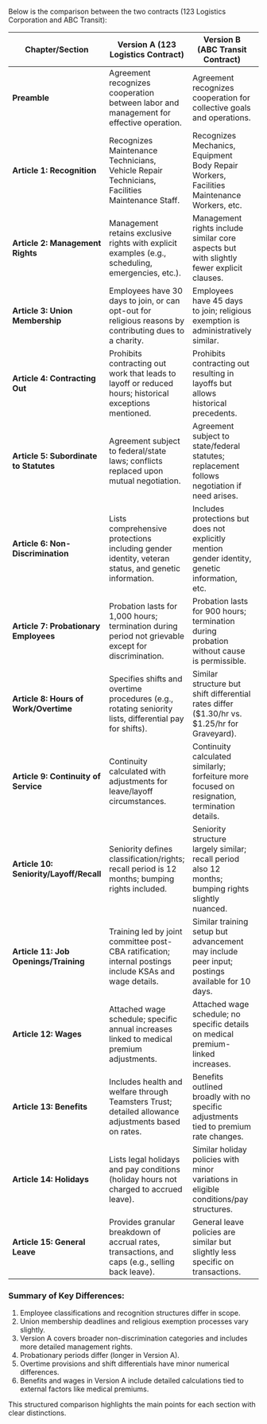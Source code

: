 Below is the comparison between the two contracts (123 Logistics Corporation and ABC Transit):

| Chapter/Section                         | Version A (123 Logistics Contract)                                                                      | Version B (ABC Transit Contract)                                                                    | Key Differences                                                                      |
| --------------------------------------- | ------------------------------------------------------------------------------------------------------- | --------------------------------------------------------------------------------------------------- | ------------------------------------------------------------------------------------ |
| **Preamble**                            | Agreement recognizes cooperation between labor and management for effective operation.                  | Agreement recognizes cooperation for collective goals and operations.                               | Minor wording changes but intent remains consistent.                                 |
| **Article 1: Recognition**              | Recognizes Maintenance Technicians, Vehicle Repair Technicians, Facilities Maintenance Staff.           | Recognizes Mechanics, Equipment Body Repair Workers, Facilities Maintenance Workers, etc.           | Different employee classifications; part-time threshold differs (20 hrs vs. 24 hrs). |
| **Article 2: Management Rights**        | Management retains exclusive rights with explicit examples (e.g., scheduling, emergencies, etc.).       | Management rights include similar core aspects but with slightly fewer explicit clauses.            | Version A provides more detailed examples like emergencies and relocation specifics. |
| **Article 3: Union Membership**         | Employees have 30 days to join, or can opt-out for religious reasons by contributing dues to a charity. | Employees have 45 days to join; religious exemption is administratively similar.                    | Threshold for joining differs (30 days vs. 45 days).                                 |
| **Article 4: Contracting Out**          | Prohibits contracting out work that leads to layoff or reduced hours; historical exceptions mentioned.  | Prohibits contracting out resulting in layoffs but allows historical precedents.                    | Similar provisions; Version A includes more clauses on impact discussions.           |
| **Article 5: Subordinate to Statutes**  | Agreement subject to federal/state laws; conflicts replaced upon mutual negotiation.                    | Agreement subject to state/federal statutes; replacement follows negotiation if need arises.        | Minor wording changes without modifications in intent.                               |
| **Article 6: Non-Discrimination**       | Lists comprehensive protections including gender identity, veteran status, and genetic information.     | Includes protections but does not explicitly mention gender identity, genetic information, etc.     | Version A provides broader non-discrimination protections.                           |
| **Article 7: Probationary Employees**   | Probation lasts for 1,000 hours; termination during period not grievable except for discrimination.     | Probation lasts for 900 hours; termination during probation without cause is permissible.           | Differences in probation periods (1,000 hrs vs. 900 hrs); protections differ.        |
| **Article 8: Hours of Work/Overtime**   | Specifies shifts and overtime procedures (e.g., rotating seniority lists, differential pay for shifts). | Similar structure but shift differential rates differ ($1.30/hr vs. $1.25/hr for Graveyard).        | Shift differentials and overtime eligibility vary slightly.                          |
| **Article 9: Continuity of Service**    | Continuity calculated with adjustments for leave/layoff circumstances.                                  | Continuity calculated similarly; forfeiture more focused on resignation, termination details.       | Administrative structure is largely aligned; minor details differ.                   |
| **Article 10: Seniority/Layoff/Recall** | Seniority defines classification/rights; recall period is 12 months; bumping rights included.           | Seniority structure largely similar; recall period also 12 months; bumping rights slightly nuanced. | Details on bumping rights more specific in Version A.                                |
| **Article 11: Job Openings/Training**   | Training led by joint committee post-CBA ratification; internal postings include KSAs and wage details. | Similar training setup but advancement may include peer input; postings available for 10 days.      | Training frameworks aligned; posting timelines differ (15 days vs. 10 days).         |
| **Article 12: Wages**                   | Attached wage schedule; specific annual increases linked to medical premium adjustments.                | Attached wage schedule; no specific details on medical premium-linked increases.                    | Version A provides examples of wage adjustments tied to external factors.            |
| **Article 13: Benefits**                | Includes health and welfare through Teamsters Trust; detailed allowance adjustments based on rates.     | Benefits outlined broadly with no specific adjustments tied to premium rate changes.                | Version A has detailed contributions/elective provisions.                            |
| **Article 14: Holidays**                | Lists legal holidays and pay conditions (holiday hours not charged to accrued leave).                   | Similar holiday policies with minor variations in eligible conditions/pay structures.               | Conditions around unused holiday pay/redemptions differ.                             |
| **Article 15: General Leave**           | Provides granular breakdown of accrual rates, transactions, and caps (e.g., selling back leave).        | General leave policies are similar but slightly less specific on transactions.                      | Version A has more comprehensive rules around leave conversion and selling.          |

### Summary of Key Differences:
1. Employee classifications and recognition structures differ in scope.
2. Union membership deadlines and religious exemption processes vary slightly.
3. Version A covers broader non-discrimination categories and includes more detailed management rights.
4. Probationary periods differ (longer in Version A).
5. Overtime provisions and shift differentials have minor numerical differences.
6. Benefits and wages in Version A include detailed calculations tied to external factors like medical premiums.

This structured comparison highlights the main points for each section with clear distinctions.